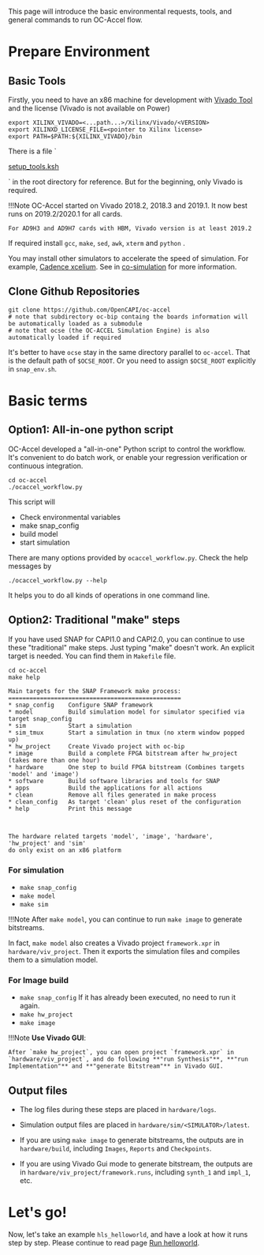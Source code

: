 This page will introduce the basic environmental requests, tools, and general commands to run OC-Accel flow.

# Prepare Environment

## Basic Tools

Firstly, you need to have an x86 machine for development with [Vivado Tool] and the license (Vivado is not available on Power)

```
export XILINX_VIVADO=<...path...>/Xilinx/Vivado/<VERSION>
export XILINXD_LICENSE_FILE=<pointer to Xilinx license>
export PATH=$PATH:${XILINX_VIVADO}/bin
```

There is a file `

[setup_tools.ksh](https://github.com/OpenCAPI/oc-accel/blob/master/setup_tools.ksh)

` in the root directory for reference. But for the beginning, only Vivado is required.

!!!Note
    OC-Accel started on Vivado 2018.2, 2018.3 and 2019.1. It now best runs on 2019.2/2020.1 for all cards.

    For AD9H3 and AD9H7 cards with HBM, Vivado version is at least 2019.2

If required install `gcc`, `make`, `sed`, `awk`, `xterm` and `python` .


You may install other simulators to accelerate the speed of simulation. For example, [Cadence xcelium]. See in [co-simulation] for more information.

[co-simulation]: ../6-co-simulation/

[ Vivado Tool ]: https://www.xilinx.com/support/download.html

[ Cadence xcelium ]: https://www.cadence.com/content/cadence-www/global/en_US/home/tools/system-design-and-verification/simulation-and-testbench-verification/xcelium-parallel-simulator.html



## Clone Github Repositories


```
git clone https://github.com/OpenCAPI/oc-accel
# note that subdirectory oc-bip containg the boards information will be automatically loaded as a submodule
# note that ocse (the OC-ACCEL Simulation Engine) is also automatically loaded if required
```

It's better to have `ocse` stay in the same directory parallel to `oc-accel`. That is the default path of `$OCSE_ROOT`. Or you need to assign `$OCSE_ROOT` explicitly in `snap_env.sh`.

# Basic terms
## Option1: All-in-one python script

OC-Accel developed a "all-in-one" Python script to control the workflow. It's convenient to do batch work, or enable your regression verification or continuous integration.


```
cd oc-accel
./ocaccel_workflow.py
```

This script will

* Check environmental variables
* make snap_config
* build model
* start simulation

There are many options provided by `ocaccel_workflow.py`. Check the help messages by

```
./ocaccel_workflow.py --help
```

It helps you to do all kinds of operations in one command line.

## Option2: Traditional "make" steps

If you have used SNAP for CAPI1.0 and CAPI2.0, you can continue to use these "traditional" make steps. Just typing "make" doesn't work. An explicit target is needed. You can find them in `Makefile` file.

```
cd oc-accel
make help
```

```
Main targets for the SNAP Framework make process:
=================================================
* snap_config    Configure SNAP framework
* model          Build simulation model for simulator specified via target snap_config
* sim            Start a simulation
* sim_tmux       Start a simulation in tmux (no xterm window popped up)
* hw_project     Create Vivado project with oc-bip
* image          Build a complete FPGA bitstream after hw_project (takes more than one hour)
* hardware       One step to build FPGA bitstream (Combines targets 'model' and 'image')
* software       Build software libraries and tools for SNAP
* apps           Build the applications for all actions
* clean          Remove all files generated in make process
* clean_config   As target 'clean' plus reset of the configuration
* help           Print this message



The hardware related targets 'model', 'image', 'hardware', 'hw_project' and 'sim'
do only exist on an x86 platform
```



### For simulation

* `make snap_config`
* `make model`
* `make sim`

!!!Note
    After `make model`,  you can continue to run `make image` to generate bitstreams.


In fact, `make model` also creates a Vivado project `framework.xpr` in `hardware/viv_project`. Then it exports the simulation files and compiles them to a simulation model.


### For Image build

* `make snap_config` If it has already been executed, no need to run it again.
* `make hw_project`
* `make image`

!!!Note
    **Use Vivado GUI**:

    After `make hw_project`, you can open project `framework.xpr` in `hardware/viv_project`, and do following **"run Synthesis"**, **"run Implementation"** and **"generate Bitstream"** in Vivado GUI.


## Output files

* The log files during these steps are placed in `hardware/logs`.

* Simulation output files are placed in `hardware/sim/<SIMULATOR>/latest`.

* If you are using `make image` to generate bitstreams, the outputs are in `hardware/build`, including `Images`, `Reports` and `Checkpoints`.

* If you are using Vivado Gui mode to generate bitstream, the outputs are in `hardware/viv_project/framework.runs`, including `synth_1` and `impl_1`, etc.



# Let's go!

Now, let's take an example `hls_helloworld`, and have a look at how it runs step by step. Please continue to read page [Run helloworld].

[Run helloworld]: ../2-run-helloworld/

